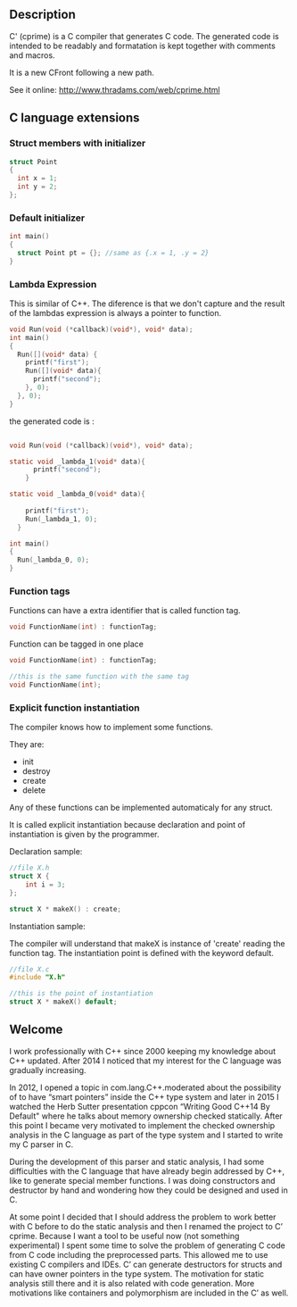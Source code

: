 
## Description

C' (cprime) is a C compiler that generates C code.  The generated code is intended to be readably and formatation is kept together with comments and macros.

It is a new CFront following a new path.


See it online:
http://www.thradams.com/web/cprime.html

## C language extensions 

### Struct members with initializer

```c
struct Point
{
  int x = 1;
  int y = 2;
};
```

### Default initializer
```c
int main()
{
  struct Point pt = {}; //same as {.x = 1, .y = 2}
}
```

### Lambda Expression

This is similar of C++. The diference is that we don't capture and the result of the lambdas expression is always a pointer to function.

```c
void Run(void (*callback)(void*), void* data);
int main()
{  
  Run([](void* data) {
    printf("first");
    Run([](void* data){
      printf("second");
    }, 0);     
  }, 0);
}
```

the generated code is :
```c

void Run(void (*callback)(void*), void* data);

static void _lambda_1(void* data){
      printf("second");
    }

static void _lambda_0(void* data){
  
    printf("first");
    Run(_lambda_1, 0);     
  }

int main()
{  
  Run(_lambda_0, 0);
}

```
### Function tags

Functions can have a extra identifier that is called function tag.

```c
void FunctionName(int) : functionTag;
```
Function can be tagged in one place

```c
void FunctionName(int) : functionTag;

//this is the same function with the same tag
void FunctionName(int); 
```
### Explicit function instantiation 
The compiler knows how to implement some functions.

They are:
* init
* destroy
* create
* delete

Any of these functions can be implemented automaticaly for any struct.

It is called  explicit instantiation because declaration and point of instantiation is given by the programmer.

Declaration sample:
```c
//file X.h
struct X {
    int i = 3;
};

struct X * makeX() : create;
```

Instantiation sample:

The compiler will understand that makeX is instance of 'create' reading the function tag.
The instantiation point is defined with the keyword default. 

```c
//file X.c
#include "X.h"

//this is the point of instantiation
struct X * makeX() default;
```


 
## Welcome

I work professionally with C++ since 2000 keeping my knowledge about C++ updated. After 2014 I noticed that my interest for the C language was gradually increasing. 

In 2012, I opened a topic in com.lang.C++.moderated about the possibility of to have “smart pointers” inside the C++ type system and later in 2015 I watched the Herb Sutter presentation cppcon “Writing Good C++14 By Default" where he talks about memory ownership checked statically.  After this point I became very motivated to implement the checked ownership analysis in the C language as part of the type system and I started to write my C parser in C. 

During the development of this parser and static analysis, I had some difficulties with the C language that have already begin addressed by C++, like to generate special member functions. I was doing constructors and destructor by hand and wondering how they could be designed and used in C. 

At some point I decided that I should address the problem to work better with C before to do the static analysis and then I renamed the project to C’ cprime.  Because I want a tool to be useful now (not something experimental) I spent some time to solve the problem of generating C code from C code including the preprocessed parts. This allowed me to use existing C compilers and IDEs.
C’ can generate destructors for structs and can have owner pointers in the type system. The motivation for static analysis still there and it is also related with code generation. More motivations like containers and polymorphism are included in the C’ as well.

 
